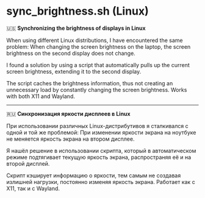 # sync_brightness.sh (Linux)

🇺🇸 <b>Synchronizing the brightness of displays in Linux</b>

When using different Linux distributions, I have encountered the same problem: When changing the screen brightness on the laptop, the screen brightness on the second display does not change.

I found a solution by using a script that automatically pulls up the current screen brightness, extending it to the second display.

The script caches the brightness information, thus not creating an unnecessary load by constantly changing the screen brightness. Works with both X11 and Wayland.

---------------------------------------------------

🇷🇺 <b>Синхронизация яркости дисплеев в Linux</b>

При использовании различных Linux-дистрибутивов я сталкивался с одной и той же проблемой: При изменении яркости экрана на ноутбуке не меняется яркость экрана на втором дисплее.

Я нашёл решение в использовании скрипта, который в автоматическом режиме подтягивает текущую яркость экрана, распространяя её и на второй дисплей.

Скрипт кэширует информацию о яркости, тем самым не создавая излишней нагрузки, постоянно изменяя яркость экрана. Работает как с X11, так и с Wayland.
